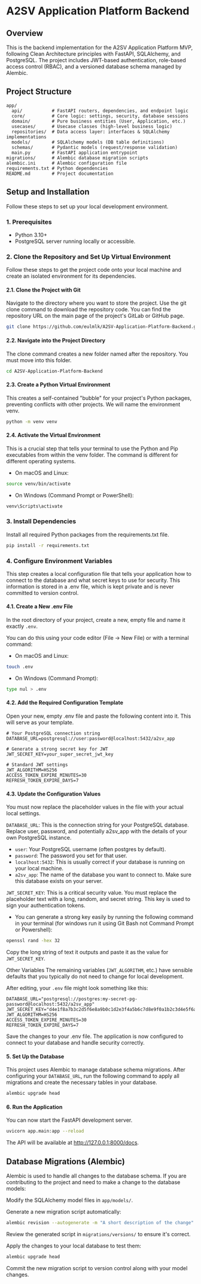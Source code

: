 # A2SV Application Platform Backend

## Overview

This is the backend implementation for the A2SV Application Platform MVP, following Clean Architecture principles with FastAPI, SQLAlchemy, and PostgreSQL. The project includes JWT-based authentication, role-based access control (RBAC), and a versioned database schema managed by Alembic.

## Project Structure

```
app/
  api/           # FastAPI routers, dependencies, and endpoint logic
  core/          # Core logic: settings, security, database sessions
  domain/        # Pure business entities (User, Application, etc.)
  usecases/      # Usecase classes (high-level business logic)
  repositories/  # Data access layer: interfaces & SQLAlchemy implementations
  models/        # SQLAlchemy models (DB table definitions)
  schemas/       # Pydantic models (request/response validation)
  main.py        # FastAPI application entrypoint
migrations/      # Alembic database migration scripts
alembic.ini      # Alembic configuration file
requirements.txt # Python dependencies
README.md        # Project documentation
```

## Setup and Installation

Follow these steps to set up your local development environment.

### 1. Prerequisites

- Python 3.10+
- PostgreSQL server running locally or accessible.

### 2. Clone the Repository and Set Up Virtual Environment

Follow these steps to get the project code onto your local machine and create an isolated environment for its dependencies.

#### 2.1. Clone the Project with Git

Navigate to the directory where you want to store the project. Use the git clone command to download the repository code. You can find the repository URL on the main page of the project's GitLab or GitHub page.

```bash
git clone https://github.com/eulmlk/A2SV-Application-Platform-Backend.git
```

#### 2.2. Navigate into the Project Directory

The clone command creates a new folder named after the repository. You must move into this folder.

```bash
cd A2SV-Application-Platform-Backend
```

#### 2.3. Create a Python Virtual Environment

This creates a self-contained "bubble" for your project's Python packages, preventing conflicts with other projects. We will name the environment venv.

```bash
python -m venv venv
```

#### 2.4. Activate the Virtual Environment

This is a crucial step that tells your terminal to use the Python and Pip executables from within the venv folder. The command is different for different operating systems.

- On macOS and Linux:

```bash
source venv/bin/activate
```

- On Windows (Command Prompt or PowerShell):

```cmd
venv\Scripts\activate
```

### 3. Install Dependencies

Install all required Python packages from the requirements.txt file.

```bash
pip install -r requirements.txt
```

### 4. Configure Environment Variables

This step creates a local configuration file that tells your application how to connect to the database and what secret keys to use for security. This information is stored in a .env file, which is kept private and is never committed to version control.

#### 4.1. Create a New .env File

In the root directory of your project, create a new, empty file and name it exactly `.env`.

You can do this using your code editor (File -> New File) or with a terminal command:

- On macOS and Linux:

```bash
touch .env
```

- On Windows (Command Prompt):

```bash
type nul > .env
```

#### 4.2. Add the Required Configuration Template

Open your new, empty .env file and paste the following content into it. This will serve as your template.

```env
# Your PostgreSQL connection string
DATABASE_URL=postgresql://user:password@localhost:5432/a2sv_app

# Generate a strong secret key for JWT
JWT_SECRET_KEY=your_super_secret_jwt_key

# Standard JWT settings
JWT_ALGORITHM=HS256
ACCESS_TOKEN_EXPIRE_MINUTES=30
REFRESH_TOKEN_EXPIRE_DAYS=7
```

#### 4.3. Update the Configuration Values

You must now replace the placeholder values in the file with your actual local settings.

`DATABASE_URL`: This is the connection string for your PostgreSQL database. Replace user, password, and potentially a2sv_app with the details of your own PostgreSQL instance.

- `user`: Your PostgreSQL username (often postgres by default).
- `password`: The password you set for that user.
- `localhost:5432`: This is usually correct if your database is running on your local machine.
- `a2sv_app`: The name of the database you want to connect to. Make sure this database exists on your server.

`JWT_SECRET_KEY`: This is a critical security value. You must replace the placeholder text with a long, random, and secret string. This key is used to sign your authentication tokens.

- You can generate a strong key easily by running the following command in your terminal (for windows run it using Git Bash not Command Prompt or Powershell):

```bash
openssl rand -hex 32
```

Copy the long string of text it outputs and paste it as the value for `JWT_SECRET_KEY`.

Other Variables
The remaining variables (`JWT_ALGORITHM`, etc.) have sensible defaults that you typically do not need to change for local development.

After editing, your `.env` file might look something like this:

```env
DATABASE_URL="postgresql://postgres:my-secret-pg-password@localhost:5432/a2sv_app"
JWT_SECRET_KEY="d4e1f8a7b3c2d5f6e8a9b0c1d2e3f4a5b6c7d8e9f0a1b2c3d4e5f6a7b8c9d0e1"
JWT_ALGORITHM=HS256
ACCESS_TOKEN_EXPIRE_MINUTES=30
REFRESH_TOKEN_EXPIRE_DAYS=7
```

Save the changes to your .env file. The application is now configured to connect to your database and handle security correctly.

#### 5. Set Up the Database

This project uses Alembic to manage database schema migrations. After configuring your `DATABASE_URL`, run the following command to apply all migrations and create the necessary tables in your database.

```bash
alembic upgrade head
```

#### 6. Run the Application

You can now start the FastAPI development server.

```bash
uvicorn app.main:app --reload
```

The API will be available at http://127.0.0.1:8000/docs.

## Database Migrations (Alembic)

Alembic is used to handle all changes to the database schema. If you are contributing to the project and need to make a change to the database models:

Modify the SQLAlchemy model files in `app/models/`.

Generate a new migration script automatically:

```bash
alembic revision --autogenerate -m "A short description of the change"
```

Review the generated script in `migrations/versions/` to ensure it's correct.

Apply the changes to your local database to test them:

```bash
alembic upgrade head
```

Commit the new migration script to version control along with your model changes.
